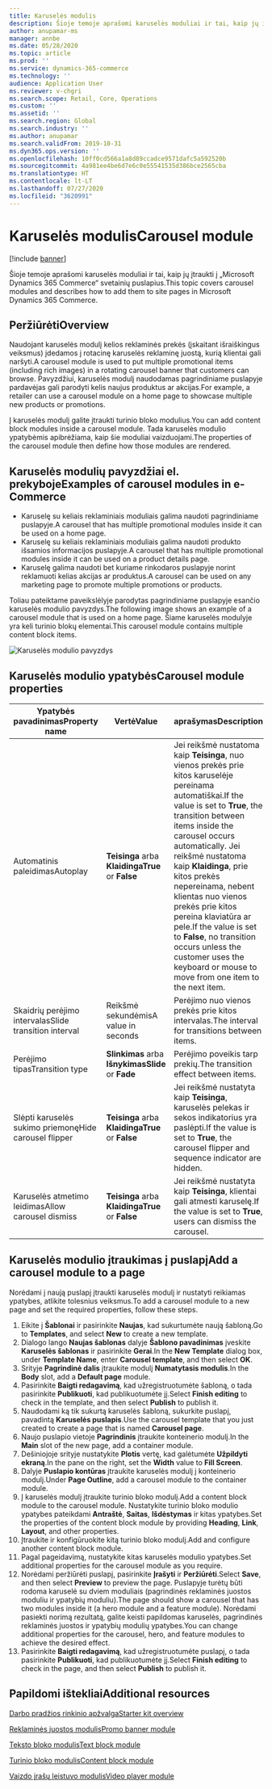 ```yaml
---
title: Karuselės modulis
description: Šioje temoje aprašomi karuselės moduliai ir tai, kaip jų įtraukti į „Microsoft Dynamics 365 Commerce“ svetainių puslapius.
author: anupamar-ms
manager: annbe
ms.date: 05/28/2020
ms.topic: article
ms.prod: ''
ms.service: dynamics-365-commerce
ms.technology: ''
audience: Application User
ms.reviewer: v-chgri
ms.search.scope: Retail, Core, Operations
ms.custom: ''
ms.assetid: ''
ms.search.region: Global
ms.search.industry: ''
ms.author: anupamar
ms.search.validFrom: 2019-10-31
ms.dyn365.ops.version: ''
ms.openlocfilehash: 10ff0cd566a1a8d89ccadce9571dafc5a592520b
ms.sourcegitcommit: 4a981ee4be6d7e6c0e55541535d386bce2565cba
ms.translationtype: HT
ms.contentlocale: lt-LT
ms.lasthandoff: 07/27/2020
ms.locfileid: "3620991"
---
```

# <a name="carousel-module"></a><span data-ttu-id="212de-103">Karuselės modulis</span><span class="sxs-lookup"><span data-stu-id="212de-103">Carousel module</span></span>

[!include [banner](includes/banner.md)]

<span data-ttu-id="212de-104">Šioje temoje aprašomi karuselės moduliai ir tai, kaip jų įtraukti į „Microsoft Dynamics 365 Commerce“ svetainių puslapius.</span><span class="sxs-lookup"><span data-stu-id="212de-104">This topic covers carousel modules and describes how to add them to site pages in Microsoft Dynamics 365 Commerce.</span></span>

## <a name="overview"></a><span data-ttu-id="212de-105">Peržiūrėti</span><span class="sxs-lookup"><span data-stu-id="212de-105">Overview</span></span>

<span data-ttu-id="212de-106">Naudojant karuselės modulį kelios reklaminės prekės (įskaitant išraiškingus veiksmus) įdedamos į rotacinę karuselės reklaminę juostą, kurią klientai gali naršyti.</span><span class="sxs-lookup"><span data-stu-id="212de-106">A carousel module is used to put multiple promotional items (including rich images) in a rotating carousel banner that customers can browse.</span></span> <span data-ttu-id="212de-107">Pavyzdžiui, karuselės modulį naudodamas pagrindiniame puslapyje pardavėjas gali parodyti kelis naujus produktus ar akcijas.</span><span class="sxs-lookup"><span data-stu-id="212de-107">For example, a retailer can use a carousel module on a home page to showcase multiple new products or promotions.</span></span>

<span data-ttu-id="212de-108">Į karuselės modulį galite įtraukti turinio bloko modulius.</span><span class="sxs-lookup"><span data-stu-id="212de-108">You can add content block modules inside a carousel module.</span></span> <span data-ttu-id="212de-109">Tada karuselės modulio ypatybėmis apibrėžiama, kaip šie moduliai vaizduojami.</span><span class="sxs-lookup"><span data-stu-id="212de-109">The properties of the carousel module then define how those modules are rendered.</span></span>

## <a name="examples-of-carousel-modules-in-e-commerce"></a><span data-ttu-id="212de-110">Karuselės modulių pavyzdžiai el. prekyboje</span><span class="sxs-lookup"><span data-stu-id="212de-110">Examples of carousel modules in e-Commerce</span></span>

- <span data-ttu-id="212de-111">Karuselę su keliais reklaminiais moduliais galima naudoti pagrindiniame puslapyje.</span><span class="sxs-lookup"><span data-stu-id="212de-111">A carousel that has multiple promotional modules inside it can be used on a home page.</span></span>
- <span data-ttu-id="212de-112">Karuselę su keliais reklaminiais moduliais galima naudoti produkto išsamios informacijos puslapyje.</span><span class="sxs-lookup"><span data-stu-id="212de-112">A carousel that has multiple promotional modules inside it can be used on a product details page.</span></span>
- <span data-ttu-id="212de-113">Karuselę galima naudoti bet kuriame rinkodaros puslapyje norint reklamuoti kelias akcijas ar produktus.</span><span class="sxs-lookup"><span data-stu-id="212de-113">A carousel can be used on any marketing page to promote multiple promotions or products.</span></span>

<span data-ttu-id="212de-114">Toliau pateiktame paveikslėlyje parodytas pagrindiniame puslapyje esančio karuselės modulio pavyzdys.</span><span class="sxs-lookup"><span data-stu-id="212de-114">The following image shows an example of a carousel module that is used on a home page.</span></span> <span data-ttu-id="212de-115">Šiame karuselės modulyje yra keli turinio blokų elementai.</span><span class="sxs-lookup"><span data-stu-id="212de-115">This carousel module contains multiple content block items.</span></span>

![Karuselės modulio pavyzdys](./media/Hero.PNG)

## <a name="carousel-module-properties"></a><span data-ttu-id="212de-117">Karuselės modulio ypatybės</span><span class="sxs-lookup"><span data-stu-id="212de-117">Carousel module properties</span></span>

| <span data-ttu-id="212de-118">Ypatybės pavadinimas</span><span class="sxs-lookup"><span data-stu-id="212de-118">Property name</span></span>             | <span data-ttu-id="212de-119">Vertė</span><span class="sxs-lookup"><span data-stu-id="212de-119">Value</span></span>                 | <span data-ttu-id="212de-120">aprašymas</span><span class="sxs-lookup"><span data-stu-id="212de-120">Description</span></span> |
|---------------------------|-----------------------|-------------|
| <span data-ttu-id="212de-121">Automatinis paleidimas</span><span class="sxs-lookup"><span data-stu-id="212de-121">Autoplay</span></span>                  | <span data-ttu-id="212de-122">**Teisinga** arba **Klaidinga**</span><span class="sxs-lookup"><span data-stu-id="212de-122">**True** or **False**</span></span> | <span data-ttu-id="212de-123">Jei reikšmė nustatoma kaip **Teisinga**, nuo vienos prekės prie kitos karuselėje pereinama automatiškai.</span><span class="sxs-lookup"><span data-stu-id="212de-123">If the value is set to **True**, the transition between items inside the carousel occurs automatically.</span></span> <span data-ttu-id="212de-124">Jei reikšmė nustatoma kaip **Klaidinga**, prie kitos prekės nepereinama, nebent klientas nuo vienos prekės prie kitos pereina klaviatūra ar pele.</span><span class="sxs-lookup"><span data-stu-id="212de-124">If the value is set to **False**, no transition occurs unless the customer uses the keyboard or mouse to move from one item to the next item.</span></span> |
| <span data-ttu-id="212de-125">Skaidrių perėjimo intervalas</span><span class="sxs-lookup"><span data-stu-id="212de-125">Slide transition interval</span></span> | <span data-ttu-id="212de-126">Reikšmė sekundėmis</span><span class="sxs-lookup"><span data-stu-id="212de-126">A value in seconds</span></span>    | <span data-ttu-id="212de-127">Perėjimo nuo vienos prekės prie kitos intervalas.</span><span class="sxs-lookup"><span data-stu-id="212de-127">The interval for transitions between items.</span></span> |
| <span data-ttu-id="212de-128">Perėjimo tipas</span><span class="sxs-lookup"><span data-stu-id="212de-128">Transition type</span></span>           | <span data-ttu-id="212de-129">**Slinkimas** arba **Išnykimas**</span><span class="sxs-lookup"><span data-stu-id="212de-129">**Slide** or **Fade**</span></span> | <span data-ttu-id="212de-130">Perėjimo poveikis tarp prekių.</span><span class="sxs-lookup"><span data-stu-id="212de-130">The transition effect between items.</span></span> |
| <span data-ttu-id="212de-131">Slėpti karuselės sukimo priemonę</span><span class="sxs-lookup"><span data-stu-id="212de-131">Hide carousel flipper</span></span>     | <span data-ttu-id="212de-132">**Teisinga** arba **Klaidinga**</span><span class="sxs-lookup"><span data-stu-id="212de-132">**True** or **False**</span></span> | <span data-ttu-id="212de-133">Jei reikšmė nustatyta kaip **Teisinga**, karuselės pelekas ir sekos indikatorius yra paslėpti.</span><span class="sxs-lookup"><span data-stu-id="212de-133">If the value is set to **True**, the carousel flipper and sequence indicator are hidden.</span></span> |
| <span data-ttu-id="212de-134">Karuselės atmetimo leidimas</span><span class="sxs-lookup"><span data-stu-id="212de-134">Allow carousel dismiss</span></span>    | <span data-ttu-id="212de-135">**Teisinga** arba **Klaidinga**</span><span class="sxs-lookup"><span data-stu-id="212de-135">**True** or **False**</span></span> | <span data-ttu-id="212de-136">Jei reikšmė nustatyta kaip **Teisinga**, klientai gali atmesti karuselę.</span><span class="sxs-lookup"><span data-stu-id="212de-136">If the value is set to **True**, users can dismiss the carousel.</span></span> |

## <a name="add-a-carousel-module-to-a-page"></a><span data-ttu-id="212de-137">Karuselės modulio įtraukimas į puslapį</span><span class="sxs-lookup"><span data-stu-id="212de-137">Add a carousel module to a page</span></span>

<span data-ttu-id="212de-138">Norėdami į naują puslapį įtraukti karuselės modulį ir nustatyti reikiamas ypatybes, atlikite tolesnius veiksmus.</span><span class="sxs-lookup"><span data-stu-id="212de-138">To add a carousel module to a new page and set the required properties, follow these steps.</span></span>

1. <span data-ttu-id="212de-139">Eikite į **Šablonai** ir pasirinkite **Naujas**, kad sukurtumėte naują šabloną.</span><span class="sxs-lookup"><span data-stu-id="212de-139">Go to **Templates**, and select **New** to create a new template.</span></span>
1. <span data-ttu-id="212de-140">Dialogo lango **Naujas šablonas** dalyje **Šablono pavadinimas** įveskite **Karuselės šablonas** ir pasirinkite **Gerai**.</span><span class="sxs-lookup"><span data-stu-id="212de-140">In the **New Template** dialog box, under **Template Name**, enter **Carousel template**, and then select **OK**.</span></span>
1. <span data-ttu-id="212de-141">Srityje **Pagrindinė dalis** įtraukite modulį **Numatytasis modulis**.</span><span class="sxs-lookup"><span data-stu-id="212de-141">In the **Body** slot, add a **Default page** module.</span></span>
1. <span data-ttu-id="212de-142">Pasirinkite **Baigti redagavimą**, kad užregistruotumėte šabloną, o tada pasirinkite **Publikuoti**, kad publikuotumėte jį.</span><span class="sxs-lookup"><span data-stu-id="212de-142">Select **Finish editing** to check in the template, and then select **Publish** to publish it.</span></span>  
1. <span data-ttu-id="212de-143">Naudodami ką tik sukurtą karuselės šabloną, sukurkite puslapį, pavadintą **Karuselės puslapis**.</span><span class="sxs-lookup"><span data-stu-id="212de-143">Use the carousel template that you just created to create a page that is named **Carousel page**.</span></span>
1. <span data-ttu-id="212de-144">Naujo puslapio vietoje **Pagrindinis** įtraukite konteinerio modulį.</span><span class="sxs-lookup"><span data-stu-id="212de-144">In the **Main** slot of the new page, add a container module.</span></span> 
1. <span data-ttu-id="212de-145">Dešiniojoje srityje nustatykite **Plotis** vertę, kad galėtumėte **Užpildyti ekraną**.</span><span class="sxs-lookup"><span data-stu-id="212de-145">In the pane on the right, set the **Width** value to **Fill Screen**.</span></span>
1. <span data-ttu-id="212de-146">Dalyje **Puslapio kontūras** įtraukite karuselės modulį į konteinerio modulį.</span><span class="sxs-lookup"><span data-stu-id="212de-146">Under **Page Outline**, add a carousel module to the container module.</span></span>
1. <span data-ttu-id="212de-147">Į karuselės modulį įtraukite turinio bloko modulį.</span><span class="sxs-lookup"><span data-stu-id="212de-147">Add a content block module to the carousel module.</span></span> <span data-ttu-id="212de-148">Nustatykite turinio bloko modulio ypatybes pateikdami **Antraštė**, **Saitas**, **Išdėstymas** ir kitas ypatybes.</span><span class="sxs-lookup"><span data-stu-id="212de-148">Set the properties of the content block module by providing **Heading**, **Link**, **Layout**, and other properties.</span></span>
1. <span data-ttu-id="212de-149">Įtraukite ir konfigūruokite kitą turinio bloko modulį.</span><span class="sxs-lookup"><span data-stu-id="212de-149">Add and configure another content block module.</span></span>
1. <span data-ttu-id="212de-150">Pagal pageidavimą, nustatykite kitas karuselės modulio ypatybes.</span><span class="sxs-lookup"><span data-stu-id="212de-150">Set additional properties for the carousel module as you require.</span></span>
1. <span data-ttu-id="212de-151">Norėdami peržiūrėti puslapį, pasirinkite **Įrašyti** ir **Peržiūrėti**.</span><span class="sxs-lookup"><span data-stu-id="212de-151">Select **Save**, and then select **Preview** to preview the page.</span></span> <span data-ttu-id="212de-152">Puslapyje turėtų būti rodoma karuselė su dviem moduliais (pagrindinės reklaminės juostos moduliu ir ypatybių moduliu).</span><span class="sxs-lookup"><span data-stu-id="212de-152">The page should show a carousel that has two modules inside it (a hero module and a feature module).</span></span> <span data-ttu-id="212de-153">Norėdami pasiekti norimą rezultatą, galite keisti papildomas karuselės, pagrindinės reklaminės juostos ir ypatybių modulių ypatybes.</span><span class="sxs-lookup"><span data-stu-id="212de-153">You can change additional properties for the carousel, hero, and feature modules to achieve the desired effect.</span></span>
1. <span data-ttu-id="212de-154">Pasirinkite **Baigti redagavimą**, kad užregistruotumėte puslapį, o tada pasirinkite **Publikuoti**, kad publikuotumėte jį.</span><span class="sxs-lookup"><span data-stu-id="212de-154">Select **Finish editing** to check in the page, and then select **Publish** to publish it.</span></span>

## <a name="additional-resources"></a><span data-ttu-id="212de-155">Papildomi ištekliai</span><span class="sxs-lookup"><span data-stu-id="212de-155">Additional resources</span></span>

[<span data-ttu-id="212de-156">Darbo pradžios rinkinio apžvalga</span><span class="sxs-lookup"><span data-stu-id="212de-156">Starter kit overview</span></span>](starter-kit-overview.md)

[<span data-ttu-id="212de-157">Reklaminės juostos modulis</span><span class="sxs-lookup"><span data-stu-id="212de-157">Promo banner module</span></span>](add-alert.md)

[<span data-ttu-id="212de-158">Teksto bloko modulis</span><span class="sxs-lookup"><span data-stu-id="212de-158">Text block module</span></span>](add-content-rich-block.md)

[<span data-ttu-id="212de-159">Turinio bloko modulis</span><span class="sxs-lookup"><span data-stu-id="212de-159">Content block module</span></span>](add-hero-module.md)

[<span data-ttu-id="212de-160">Vaizdo įrašų leistuvo modulis</span><span class="sxs-lookup"><span data-stu-id="212de-160">Video player module</span></span>](add-video-player.md)
